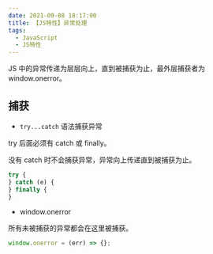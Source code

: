 ```yaml
---
date: 2021-09-08 18:17:00
title: 【JS特性】异常处理
tags:
  - JavaScript
  - JS特性
---
```


JS 中的异常传递为层层向上，直到被捕获为止，最外层捕获者为 window.onerror。

## 捕获

- `try...catch` 语法捕获异常

try 后面必须有 catch 或 finally。

没有 catch 时不会捕获异常，异常向上传递直到被捕获为止。

```js
try {
} catch (e) {
} finally {
}
```

- window.onerror

所有未被捕获的异常都会在这里被捕获。

```js
window.onerror = (err) => {};
```
